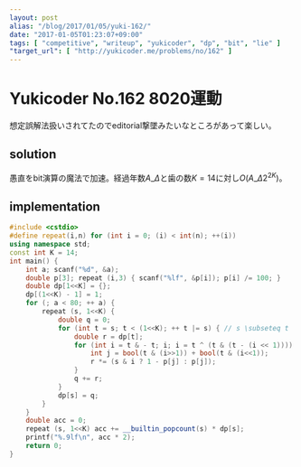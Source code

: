 ```yaml
---
layout: post
alias: "/blog/2017/01/05/yuki-162/"
date: "2017-01-05T01:23:07+09:00"
tags: [ "competitive", "writeup", "yukicoder", "dp", "bit", "lie" ]
"target_url": [ "http://yukicoder.me/problems/no/162" ]
---
```


# Yukicoder No.162 8020運動

想定誤解法扱いされてたのでeditorial撃墜みたいなところがあって楽しい。

## solution

愚直をbit演算の魔法で加速。経過年数$A\_{\Delta}$と歯の数$K = 14$に対し$O(A\_{\Delta}2^{2K})$。

## implementation

``` c++
#include <cstdio>
#define repeat(i,n) for (int i = 0; (i) < int(n); ++(i))
using namespace std;
const int K = 14;
int main() {
    int a; scanf("%d", &a);
    double p[3]; repeat (i,3) { scanf("%lf", &p[i]); p[i] /= 100; }
    double dp[1<<K] = {};
    dp[(1<<K) - 1] = 1;
    for (; a < 80; ++ a) {
        repeat (s, 1<<K) {
            double q = 0;
            for (int t = s; t < (1<<K); ++ t |= s) { // s \subseteq t
                double r = dp[t];
                for (int i = t & - t; i; i = t ^ (t & (t - (i << 1)))) { // i \in t
                    int j = bool(t & (i>>1)) + bool(t & (i<<1));
                    r *= (s & i ? 1 - p[j] : p[j]);
                }
                q += r;
            }
            dp[s] = q;
        }
    }
    double acc = 0;
    repeat (s, 1<<K) acc += __builtin_popcount(s) * dp[s];
    printf("%.9lf\n", acc * 2);
    return 0;
}
```
